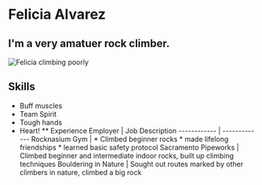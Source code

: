 # Felicia Alvarez
## I'm a very amatuer rock climber.
![Felicia climbing poorly](/IMG_4246.JPG)
## Skills
* Buff muscles
* Team Spirit
* Tough hands
* Heart!
** Experience
Employer | Job Description
------------ | -------------
Rocknasium Gym | * Climbed beginner rocks * made lifelong friendships * learned basic safety protocol
Sacramento Pipeworks | Climbed beginner and intermediate indoor rocks, built up climbing techniques
Bouldering in Nature | Sought out routes marked by other climbers in nature, climbed a big rock
